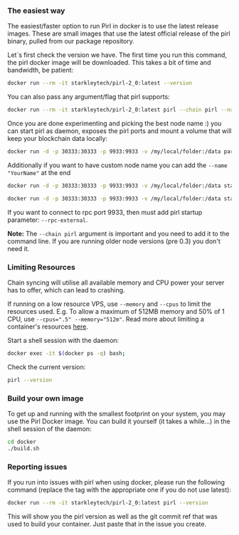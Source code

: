 ### The easiest way

The easiest/faster option to run Pirl in docker is to use the latest
release images. These are small images that use the latest official release of
the pirl binary, pulled from our package repository.

Let´s first check the version we have. The first time you run this command, the pirl docker image will be downloaded. This takes a bit of time and bandwidth, be patient:

```bash
docker run --rm -it starkleytech/pirl-2_0:latest --version
```

You can also pass any argument/flag that pirl supports:

```bash
docker run --rm -it starkleytech/pirl-2_0:latest pirl --chain pirl --name "PirlDocker"
```

Once you are done experimenting and picking the best node name :) you can start pirl as daemon, exposes the pirl ports and mount a volume that will keep your blockchain data locally:

```bash
docker run -d -p 30333:30333 -p 9933:9933 -v /my/local/folder:/data parity/pirl:latest pirl --chain pirl
```

Additionally if you want to have custom node name you can add the `--name "YourName"` at the end

```bash
docker run -d -p 30333:30333 -p 9933:9933 -v /my/local/folder:/data starkleytech/pirl-2_0:latest pirl --chain pirl --name "PirlDocker"
```

```bash
docker run -d -p 30333:30333 -p 9933:9933 -v /my/local/folder:/data starkleytech/pirl-2_0:latest pirl --rpc-external --chain pirl
```

If you want to connect to rpc port 9933, then must add pirl startup parameter: `--rpc-external`.

**Note:** The `--chain pirl` argument is important and you need to add it to the command line. If you are running older node versions (pre 0.3) you don't need it.

### Limiting Resources

Chain syncing will utilise all available memory and CPU power your server has to offer, which can lead to crashing.

If running on a low resource VPS, use `--memory` and `--cpus` to limit the resources used. E.g. To allow a maximum of 512MB memory and 50% of 1 CPU, use `--cpus=".5" --memory="512m"`. Read more about limiting a container's resources [here](https://docs.docker.com/config/containers/resource_constraints).

Start a shell session with the daemon:

```bash
docker exec -it $(docker ps -q) bash;
```

Check the current version:

```bash
pirl --version
```

### Build your own image

To get up and running with the smallest footprint on your system, you may use the Pirl Docker image.
You can build it yourself (it takes a while...) in the shell session of the daemon:

```bash
cd docker
./build.sh
```

### Reporting issues

If you run into issues with pirl when using docker, please run the following command
(replace the tag with the appropriate one if you do not use latest):

```bash
docker run --rm -it starkleytech/pirl-2_0:latest pirl --version
```

This will show you the pirl version as well as the git commit ref that was used to build your container.
Just paste that in the issue you create.
